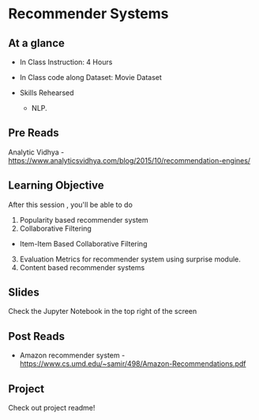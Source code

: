 # Recommender Systems

## At a glance
* In Class Instruction: 4 Hours
* In Class code along Dataset: Movie Dataset

* Skills Rehearsed
  * NLP.


## Pre Reads
Analytic Vidhya -https://www.analyticsvidhya.com/blog/2015/10/recommendation-engines/

## Learning Objective

After this session , you'll be able to do
1. Popularity based recommender system
2. Collaborative Filtering
  - Item-Item Based Collaborative Filtering
3. Evaluation Metrics for recommender system using surprise module.
4. Content based recommender systems


## Slides
Check the Jupyter Notebook in the top right of the screen


## Post Reads
* Amazon recommender system - https://www.cs.umd.edu/~samir/498/Amazon-Recommendations.pdf

## Project
Check out project readme!
